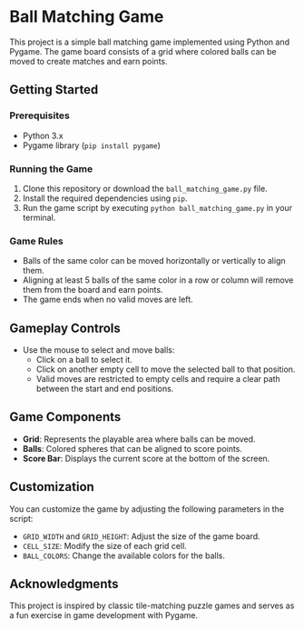 # Ball Matching Game

This project is a simple ball matching game implemented using Python and Pygame. The game board consists of a grid where colored balls can be moved to create matches and earn points.

## Getting Started

### Prerequisites

- Python 3.x
- Pygame library (`pip install pygame`)

### Running the Game

1. Clone this repository or download the `ball_matching_game.py` file.
2. Install the required dependencies using `pip`.
3. Run the game script by executing `python ball_matching_game.py` in your terminal.

### Game Rules

- Balls of the same color can be moved horizontally or vertically to align them.
- Aligning at least 5 balls of the same color in a row or column will remove them from the board and earn points.
- The game ends when no valid moves are left.

## Gameplay Controls

- Use the mouse to select and move balls:
  - Click on a ball to select it.
  - Click on another empty cell to move the selected ball to that position.
  - Valid moves are restricted to empty cells and require a clear path between the start and end positions.

## Game Components

- **Grid**: Represents the playable area where balls can be moved.
- **Balls**: Colored spheres that can be aligned to score points.
- **Score Bar**: Displays the current score at the bottom of the screen.

## Customization

You can customize the game by adjusting the following parameters in the script:

- `GRID_WIDTH` and `GRID_HEIGHT`: Adjust the size of the game board.
- `CELL_SIZE`: Modify the size of each grid cell.
- `BALL_COLORS`: Change the available colors for the balls.

## Acknowledgments

This project is inspired by classic tile-matching puzzle games and serves as a fun exercise in game development with Pygame.



